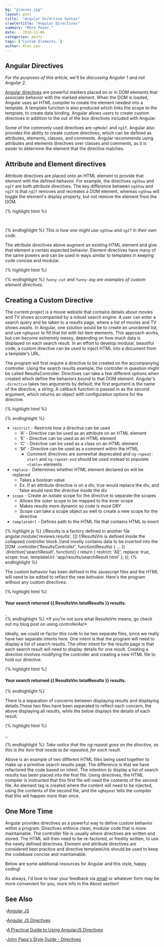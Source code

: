```yaml
---
bg: "glasses.jpg"
layout: post
title:  "Angular Directive Syntax"
crawlertitle: "Angular Directives"
summary: "More Power."
date:   2016-11-06
categories: posts
tags: ['Custom Elements.']
author: Alex Leo
---
```


## Angular Directives

*For the purposes of this article, we'll be discussing Angular 1 and not Angular 2.*

[Angular directives](https://docs.angularjs.org/guide/directive) are powerful markers placed on or in DOM elements that associate behavior with the marked element. When the DOM is loaded, Angular uses an HTML compiler to create the element needed into a template. A template function is also produced which links the scope to the template, to create data binding. Angular allows users to create custom directives in addition to the out of the box directives included with Angular.

Some of the commonly used directives  are `ngModel` and `ngIf`. Angular also provides the ability to create custom directives, which can be defined as attributes, elements, classes, and comments. Angular recommends using attributes and elements directives over classes and comments, as it is easier to determine the element that the directive matches.

## Attribute and Element directives

Attribute directives are placed onto an HTML element to provide that element with the defined behavior. For example, the directives `ngShow` and `ngIf` are both attribute directives. The key difference between `ngShow` and `ngIf` is that `ngIf` removes and recreates a DOM element, whereas `ngShow` will toggle the element's display property, but not remove the element from the DOM.

{% highlight html %}

<img ng-show="!DetailsVm.poster_path" src="http://s2.dmcdn.net/Ub1O8/1280x720-mCQ.jpg" alt="">

<img ng-if="!DetailsVm.poster_path" src="https://i.ytimg.com/vi/MveqXxB12YA/hqdefault.jpg" alt="">

{% endhighlight %}
*This is how one might use `ngShow` and `ngIf` in their own code.*

The attribute directives above augment an existing HTML element and give that element a certain expected behavior. Element directives have many of the same powers and can be used in ways similar to templates in keeping code concise and modular.

{% highlight html %}

<funny-cat ng-show="!DetailsVm.poster_path" src="http://s2.dmcdn.net/Ub1O8/1280x720-mCQ.jpg" alt=""></funny-cat>

<funny-dog ng-if="!DetailsVm.poster_path" src="https://i.ytimg.com/vi/MveqXxB12YA/hqdefault.jpg" alt=""></funny-dog>

{% endhighlight %}
*`funny-cat` and `funny-dog` are examples of custom element directives.*



## Creating a Custom Directive

The current project is a movie website that contains details about movies and TV shows accompanied by a robust search engine. A user can enter a search query and be taken to a results page, where a list of movies and TV shows awaits. In Angular, one solution would be to create an unordered list, and use `ngRepeat` to fill that list with list item elements. This approach works, but can become extremely messy, depending on how much data is displayed on each search result. In an effort to develop modular, beautiful code, a custom directive can be used to inject HTML into a document from a template's URL.

The program will first require a directive to be created on the accompanying controller. Using the search results example, the controller in question might be called ResultsController. Directives can take a few different options when created which define the behaviors bound to that DOM element. Angular's `.directive` takes two arguments by default; the first argument is the name of the directive, a string. A callback function is passed in as the second argument, which returns an object with configuration options for the directive.

{% highlight html %}
<!--restrict types-->
<!-- 'A' -->
<div search-result></div>
<!-- 'E' -->
<search-result></search-result>
<!-- 'A' -->
<span class="search-result"></span>
{% endhighlight %}

* `restrict` - Restricts how a directive can be used
    * 'A' - Directive can be used as an attribute on an HTML element
    * 'E' - Directive can be used as an HTML element
    * 'C' - Directive can be used as a class on an HTML element
    * 'M' - Directive can be used as a comment within the HTML
      * Comment directives are somewhat deprecated and `ng-repeat-start` and `ng-repeat-end` should be used instead to populate `<table>` elements
* `replace` - Determines whether HTML element declared on will be replaced
    * Takes a boolean value
    * Ex. If an attribute directive is on a div, true would replace the div, and false would nest the directive inside the div
* `scope` - Create an isolate scope for the directive to separate the scopes
    * Allows the outer scope to be mapped to the inner scope
    * Makes results more dynamic so code is more DRY
    * Scope can take a scope object as well to create a new scope for the directive
* `templateUrl` - Defines path to the HTML file that contains HTML to insert

{% highlight js %}
//Results is a factory defined in another file
angular.module('reviews.results', [])
//ResultsVm is defined inside the collapsed controller block
//and mostly contains data to be inserted into the DOM
.controller('ResultsController', function(Results) { ... })
.directive('searchResult', function() {
  return {
    restrict: 'AE',
    replace: true,
    scope: true,
    templateUrl: 'app/results/searchResult.html'
  };
});
{% endhighlight %}


The custom behavior has been defined in the Javascript files and the HTML will need to be edited to reflect the new behvaior. Here's the program without any custom directives:


{% highlight html %}
  <div class="container">
    <!--Displays number of total results found from query. -->
    <h4>Your search returned {{ ResultsVm.totalResults }} results.</h4>
    <a ng-repeat="result in ResultsVm.results" href="/#/details/{{ result.media_type }}/{{ result.id }}">
      <!--ng-if Hides results which are generally less useful -->
      <div class="result" ng-if="result.poster_path !== null">
        <div class="resultPoster">
          <!-- If invalid poster_path or profile_path, don't display the image -->
          <img ng-hide="!result.poster_path" src="http://image.tmdb.org/t/p/w185/{{ result.poster_path }}" alt="">
          <img ng-hide="!result.profile_path" src="http://image.tmdb.org/t/p/w185/{{ result.profile_path }}" alt="">
        </div>
      </div>
    </a>
  </div>
{% endhighlight %}
*If you're not sure what ResultsVm means, go check out my blog post on using controllerAs!*

Ideally, we could re-factor this code to be two separate files, since we really have two separate intents here. One intent is that the program will need to display a list of search results. The other intent for the results page is that each search result will need to display details for one result. Creating a directive involves modifying the controller and creating a new HTML file to hold our directive.

{% highlight html %}
<!--app/results/searchResult.html-->
<!--This code represents our list of search results. -->
<div class="container">
  <div>
    <h4>Your search returned {{ ResultsVm.totalResults }} results.</h4>
    <!--Element directive is inserted here. -->
    <search-result ng-repeat="result in ResultsVm.results"></search-result>
  </div>
</div>
{% endhighlight %}

There is a separation of concerns between displaying results and displaying details.These two files have been separated to reflect each concern, the above displaying all results, while the below displays the details of each result.

{% highlight html %}
<!--app/results/results.html-->
<!--We can factor out this code as this will represent our search result. -->
<a href="/#/details/{{ result.media_type }}/{{ result.id }}">
  <div class="result" ng-if="result.poster_path !== null">
    <div class="resultPoster">
      <img ng-hide="!result.poster_path" src="http://image.tmdb.org/t/p/w185/{{ result.poster_path }}" alt="">
      <img ng-hide="!result.profile_path" src="http://image.tmdb.org/t/p/w185/{{ result.profile_path }}" alt="">
      <img ng-show="!result.poster_path && !result.profile_path" src="http://dummyimage.com/185x275/000/fff&text={{result.name}}" alt="">
    </div>
</a>

{% endhighlight %}
*Take notice that the ng-repeat goes on the directive, as this is the item that needs to be repeated, for each result.*

Above is an example of two different HTML files being used together to make up a primitive search results page. The difference is that we have refactored the code based on intent. The intention to display a list of search results has been placed into the first file. Using directives, the HTML compiler is instructed that this first file will need the contents of the second file. An element tag is created where the content will need to be injected, using the contents of the second file, and the `ngRepeat` tells the compiler that this will happen more than once.

## One More Time

Angular provides directives as a powerful way to define custom behavior within a program. Directives enforce clean, modular code that is more maintainable. The controller file is usually where directives are written and stored. The HTML will then need to be re-factored, or freshly written, to use the newly defined directives. Element and attribute directives are considered best practice and directive templateUrls should be used to keep the codebase concise and maintainable.

Below are some additional resources for Angular and this style, happy coding!

As always, I'd love to hear your feedback via [email](mailto:aleo1337@gmail.com) or whatever form may be more convenient for you, more info in the About section!

## See Also

-[Angular JS](https://angularjs.org/)

-[Angular JS Directives](https://docs.angularjs.org/guide/directive)

-[A Practical Guide to Using AngularJS Directives](https://www.sitepoint.com/practical-guide-angularjs-directives/)

-[John Papa's Style Guide - Directives](https://github.com/johnpapa/angular-styleguide/blob/master/a1/README.md#directives)


